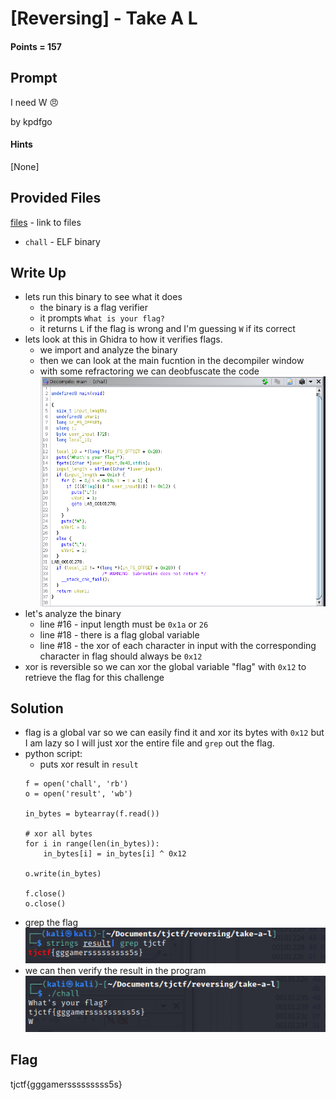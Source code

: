 # \[Reversing\] - Take A L

#### Points = 157

## Prompt

I need W :angry:

by kpdfgo

#### Hints
\[None\]

## Provided Files
[files](../../files/tjctf-2022/take-a-l) - link to files

- `chall` - ELF binary

## Write Up

- lets run this binary to see what it does
	- the binary is a flag verifier
	- it prompts `What is your flag?`
	- it returns `L` if the flag is wrong and I'm guessing `W` if its correct
- lets look at this in Ghidra to how it verifies flags.
	- we import and analyze the binary
	- then we can look at the main fucntion in the decompiler window
	- with some refractoring we can deobfuscate the code
	![decomp|600](../images/tjctf-2022/take_decomp.png)
- let's analyze the binary
	- line #16 - input length must be `0x1a` or `26`
	- line #18 - there is a flag global variable
	- line #18 - the xor of each character in input with the corresponding character in flag should always be `0x12`
- xor is reversible so we can xor the global variable "flag" with `0x12` to retrieve the flag for this challenge

## Solution
- flag is a global var so we can easily find it and xor its bytes with `0x12` but I am lazy so I will just xor the entire file and `grep` out the flag.
- python script:
	- puts xor result in `result`
	```
	f = open('chall', 'rb')
	o = open('result', 'wb')

	in_bytes = bytearray(f.read())

	# xor all bytes
	for i in range(len(in_bytes)):
    	in_bytes[i] = in_bytes[i] ^ 0x12

	o.write(in_bytes)

	f.close()
	o.close()
	```
- grep the flag
	![grep|500](../images/tjctf-2022/take_grep.png)
- we can then verify the result in the program
	![verify](../images/tjctf-2022/take_verify.png)

## Flag

tjctf{gggamersssssssss5s}